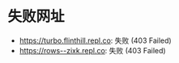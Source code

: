 # 失败网址
- https://turbo.flinthill.repl.co: 失败 (403
Failed)
- https://rows--zixk.repl.co: 失败 (403
Failed)
